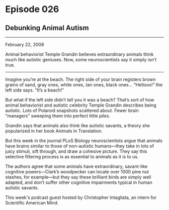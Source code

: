 # Episode 026

## Debunking Animal Autism

---

February 22, 2008

Animal behaviorist Temple Grandin believes extraordinary animals think much like autistic geniuses. Now, some neuroscientists say it simply isn't true.

---

Imagine you’re at the beach. The right side of your brain registers brown grains of sand, gray ones, white ones, tan ones, black ones… “Hellooo!” the left side says. “It’s a beach!”

But what if the left side didn’t tell you it was a beach? That’s sort of how animal behaviorist and autistic celebrity Temple Grandin describes being autistic. Lots of Polaroid snapshots scattered about. Fewer brain “managers” sweeping them into perfect little piles.

Grandin says that animals also think like autistic savants, a theory she popularized in her book Animals in Translation.

But this week in the journal PLoS Biology neuroscientists argue that animals have brains similar to those of non-autistic humans—they take in lots of juicy stimuli, sift through, and draw a cohesive picture. They say this selective filtering process is as essential to animals as it is to us.

The authors agree that some animals have extraordinary, savant-like cognitive powers—Clark’s woodpecker can locate over 1000 pine nut stashes, for example—but they say these brilliant birds are simply well adapted, and don’t suffer other cognitive impairments typical in human autistic savants.

This week's podcast guest hosted by Christopher Intagliata, an intern for Scientific American Mind.

